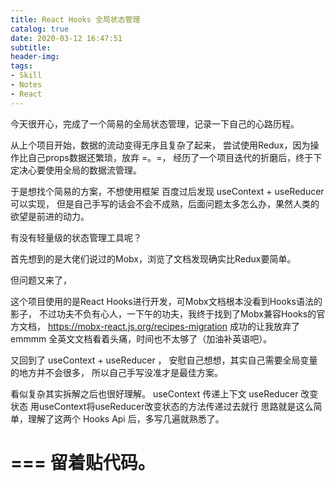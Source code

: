 ```yaml
---
title: React Hooks 全局状态管理
catalog: true
date: 2020-03-12 16:47:51
subtitle:
header-img:
tags:
- Skill
- Notes
- React
---
```

今天很开心，完成了一个简易的全局状态管理，记录一下自己的心路历程。

从上个项目开始，数据的流动变得无序且复杂了起来，
尝试使用Redux，因为操作比自己props数据还繁琐，放弃 =。=，
经历了一个项目迭代的折磨后，终于下定决心要使用全局的数据流管理。

于是想找个简易的方案，不想使用框架
百度过后发现 useContext + useReducer 可以实现，
但是自己手写的话会不会不成熟，后面问题太多怎么办，果然人类的欲望是前进的动力。

有没有轻量级的状态管理工具呢？

首先想到的是大佬们说过的Mobx，浏览了文档发现确实比Redux要简单。

但问题又来了，

这个项目使用的是React Hooks进行开发，可Mobx文档根本没看到Hooks语法的影子，
不过功夫不负有心人，一下午的功夫，我终于找到了Mobx兼容Hooks的官方文档，
https://mobx-react.js.org/recipes-migration
成功的让我放弃了emmmm
全英文文档看着头痛，时间也不太够了（加油补英语吧）。

又回到了 useContext + useReducer ，
安慰自己想想，其实自己需要全局变量的地方并不会很多，
所以自己手写没准才是最佳方案。

看似复杂其实拆解之后也很好理解。
useContext 传递上下文
useReducer 改变状态
用useContext将useReducer改变状态的方法传递过去就行
思路就是这么简单，理解了这两个 Hooks Api 后，多写几遍就熟悉了。

===
留着贴代码。
===



